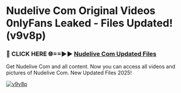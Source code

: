 # Nudelive Com Original Videos 0nlyFans Leaked - Files Updated! (v9v8p)

<h3>🔴 CLICK HERE 🌐==►► <a href="https://tinyurl.com/y5r63du9" rel="nofollow">Nudelive Com Updated Files</a></h3>

Get Nudelive Com and all content. Now you can access all videos and pictures of Nudelive Com. New Updated Files 2025!

[![v9v8p](https://i.imgur.com/UVo9nyh.gif)](https://tinyurl.com/y5r63du9)